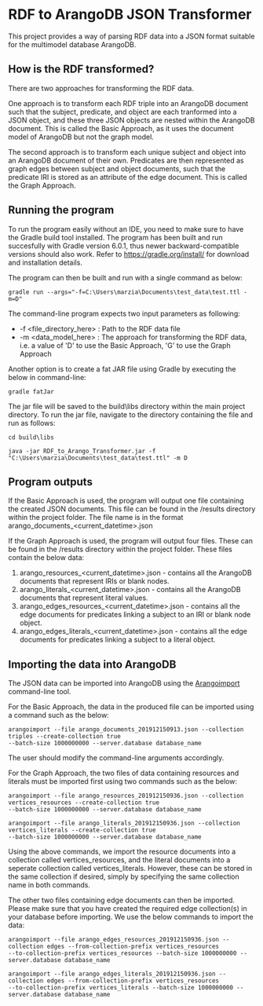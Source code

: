 # RDF to ArangoDB JSON Transformer

This project provides a way of parsing RDF data into a JSON format suitable for the multimodel database ArangoDB.

## How is the RDF transformed?

There are two approaches for transforming the RDF data. 

One approach is to transform each RDF triple into an ArangoDB document such that 
the subject, predicate, and object are each tranformed into a JSON object, and 
these three JSON objects are nested within the ArangoDB document. 
This is called the Basic Approach, as it uses the document model of ArangoDB 
but not the graph model.

The second approach is to transform each unique subject and object into an ArangoDB document of their own.
Predicates are then represented as graph edges between subject and object documents, such that the predicate IRI is stored as an attribute of the edge document. This is called the Graph Approach.

## Running the program

To run the program easily without an IDE, you need to make sure to have the Gradle build tool installed. The program has been built and run succesfully with Gradle version 6.0.1, thus newer backward-compatible versions should also work. Refer to https://gradle.org/install/ for download and installation details.

The program can then be built and run with a single command as below:
    
    gradle run --args="-f=C:\Users\marzia\Documents\test_data\test.ttl -m=D"

The command-line program expects two input parameters as following:
- -f <file_directory_here> : Path to the RDF data file
- -m <data_model_here> : The approach for transforming the RDF data, i.e. a value of 'D' to use the Basic Approach, 'G' to use the Graph Approach

Another option is to create a fat JAR file using Gradle by executing the below in command-line:
   
    gradle fatJar
    
The jar file will be saved to the build\libs directory within the main project directory. To run the jar file, navigate 
to the directory containing the file and run as follows:
    
    cd build\libs
    
    java -jar RDF_to_Arango_Transformer.jar -f "C:\Users\marzia\Documents\test_data\test.ttl" -m D

## Program outputs

If the Basic Approach is used, the program will output one file containing the created JSON documents.
This file can be found in the /results directory within the project folder. The file name is in the format
arango_documents_<current_datetime>.json 

If the Graph Approach is used, the program will output four files. These can be found in the /results directory within the project folder.
These files contain the below data:
1. arango_resources_<current_datetime>.json - contains all the ArangoDB documents that represent IRIs or blank nodes.
2. arango_literals_<current_datetime>.json - contains all the ArangoDB documents that represent literal values.
3. arango_edges_resources_<current_datetime>.json - contains all the edge documents for predicates linking a subject to an IRI or blank node object.
4. arango_edges_literals_<current_datetime>.json - contains all the edge documents for predicates linking a subject to a literal object.

## Importing the data into ArangoDB

The JSON data can be imported into ArangoDB using the [Arangoimport](https://www.arangodb.com/docs/stable/programs-arangoimport-examples-json.html) command-line tool.

For the Basic Approach, the data in the produced file can be imported using a command such as the below:

    arangoimport --file arango_documents_201912150913.json --collection triples --create-collection true 
    --batch-size 1000000000 --server.database database_name

The user should modify the command-line arguments accordingly. 

For the Graph Approach, the two files of data containing resources and literals must be imported first using two commands such as the below:
    
    arangoimport --file arango_resources_201912150936.json --collection vertices_resources --create-collection true 
    --batch-size 1000000000 --server.database database_name

    arangoimport --file arango_literals_201912150936.json --collection vertices_literals --create-collection true 
    --batch-size 1000000000 --server.database database_name

Using the above commands, we import the resource documents into a collection called vertices_resources, and the literal documents into a seperate
collection called vertices_literals. However, these can be stored in the same collection if desired, simply by specifying the same collection name
in both commands.

The other two files containing edge documents can then be imported. Please make sure that you have created the required edge collection(s) in your
database before importing. We use the below commands to import the data:
    
    arangoimport --file arango_edges_resources_201912150936.json --collection edges --from-collection-prefix vertices_resources 
    --to-collection-prefix vertices_resources --batch-size 1000000000 --server.database database_name

    arangoimport --file arango_edges_literals_201912150936.json --collection edges --from-collection-prefix vertices_resources 
    --to-collection-prefix vertices_literals --batch-size 1000000000 --server.database database_name



